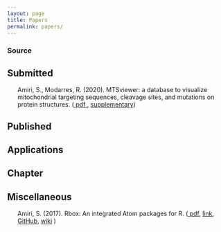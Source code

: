 ```yaml
---
layout: page
title: Papers
permalink: papers/
---
```


### Source

## Submitted
<ul>
<p>
Amiri, S., Modarres, R. (2020). MTSviewer: a database to visualize mitochondrial targeting sequences, cleavage sites, and mutations on protein structures. (<a href="https://www.biorxiv.org/content/10.1101/2021.11.25.470064v1"> pdf </a>, <a href="https://mtsviewer.shinyapps.io/MTSviewer/"> supplementary</a>)
</p>
</ul>

## Published
## Applications
## Chapter

## Miscellaneous
<ul>
<p>
Amiri, S. (2017). Rbox: An integrated Atom packages for R.
(<a href="https://arxiv.org/pdf/1709.06849.pdf"> pdf</a>,  
<a href="https://atom.io/packages/rbox">  link</a>,
<a href="https://github.com/neurobioinfo/rbox"> GitHub</a>, 
<a href="https://github.com/neurobioinfo/rbox/wiki"> wiki</a> 
)
</p>
</ul>
